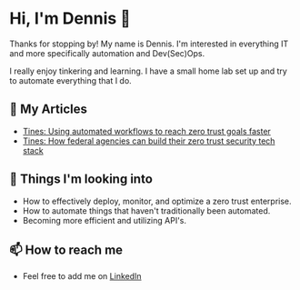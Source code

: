 # Hi, I'm Dennis 👋

Thanks for stopping by! My name is Dennis. I'm interested in everything IT and more specifically automation and Dev(Sec)Ops. 

I really enjoy tinkering and learning. I have a small home lab set up and try to automate everything that I do.

## 💬 My Articles

- [Tines: Using automated workflows to reach zero trust goals faster](https://www.tines.com/blog/automated-workflows-zero-trust-goals)
- [Tines: How federal agencies can build their zero trust security tech stack](https://www.tines.com/blog/federal-agencies-zero-trust-security-tech-stack)

## 🌱 Things I'm looking into

- How to effectively deploy, monitor, and optimize a zero trust enterprise.
- How to automate things that haven't traditionally been automated.
- Becoming more efficient and utilizing API's.

## 📫 How to reach me

- Feel free to add me on [LinkedIn](https://www.linkedin.com/in/dennis-perrone)

<!--
**dennis-perrone/dennis-perrone** is a ✨ _special_ ✨ repository because its `README.md` (this file) appears on your GitHub profile.

Here are some ideas to get you started:

- 🔭 I’m currently working on ...
- 🌱 I’m currently learning ...
- 👯 I’m looking to collaborate on ...
- 🤔 I’m looking for help with ...
- 💬 Ask me about ...
- 📫 How to reach me: ...
- 😄 Pronouns: ...
- ⚡ Fun fact: ...
-->
